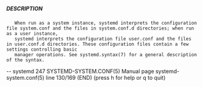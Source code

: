 ##### DESCRIPTION 
       When run as a system instance, systemd interprets the configuration file system.conf and the files in system.conf.d directories; when run as a user instance,
       systemd interprets the configuration file user.conf and the files in user.conf.d directories. These configuration files contain a few settings controlling basic
       manager operations. See systemd.syntax(7) for a general description of the syntax.

-- systemd 247                                                                                                                                          SYSTEMD-SYSTEM.CONF(5)
 Manual page systemd-system.conf(5) line 130/169 (END) (press h for help or q to quit)
